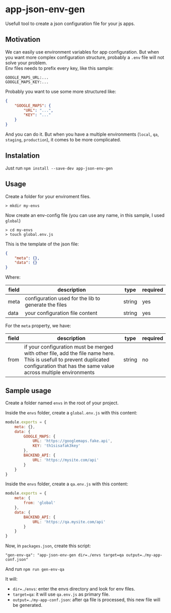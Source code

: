 # app-json-env-gen

Usefull tool to create a json configuration file for your js apps.

## Motivation

We can easily use environment variables for app configuration. But when you want more complex configuration structure, probably a `.env` file will not solve your problem. <br/>
Env files needs to prefix every key, like this sample:

```
GOOGLE_MAPS_URL:...
GOOGLE_MAPS_KEY:...
```

Probably you want to use some more structured like:

```json
{
    "GOOGLE_MAPS": {
        "URL": "...",
        "KEY": "..."
    }
}
```

And you can do it. But when you have a multiple environments (`local`, `qa`, `staging`, `production`), it comes to be more complicated.

## Instalation

Just run `npm install --save-dev app-json-env-gen`

## Usage

Create a folder for your enviroment files.

```
> mkdir my-envs
```

Now create an env-config file (you can use any name, in this sample, I used `global`)

```
> cd my-envs
> touch global.env.js
```

This is the template of the json file:

```json
{
    "meta": {},
    "data": {}
}
```

Where:

| field | description                                          | type   | required |
| ----- | ---------------------------------------------------- | ------ | -------- |
| meta  | configuration used for the lib to generate the files | string | yes      |
| data  | your configuration file content                      | string | yes      |

For the `meta` property, we have:

| field | description                                                                                                                                                                            | type   | required |
| ----- | -------------------------------------------------------------------------------------------------------------------------------------------------------------------------------------- | ------ | -------- |
| from  | if your configuration must be merged with other file, add the file name here. This is usefull to prevent duplicated configuration that has the same value across multiple environments | string | no       |

## Sample usage

Create a folder named `envs` in the root of your project.

Inside the `envs` folder, create a `global.env.js` with this content:

```js
module.exports = {
    meta: {},
    data: {
        GOOGLE_MAPS: {
            URL: 'https://googlemaps.fake.api',
            KEY: 'th1sisafak3key'
        },
        BACKEND_API: {
            URL: 'https://mysite.com/api'
        }
    }
}
```

Inside the `envs` folder, create a `qa.env.js` with this content:

```js
module.exports = {
    meta: {
        from: 'global'
    },
    data: {
        BACKEND_API: {
            URL: 'https://qa.mysite.com/api'
        }
    }
}
```

Now, in `packages.json`, create this script:

```
"gen-env-qa": "app-json-env-gen dir=./envs target=qa output=./my-app-conf.json"
```

And run `npm run gen-env-qa`

It will:

-   `dir=./envs`: enter the envs directory and look for env files.
-   `target=qa`: it will use `qa.env.js` as primary file.
-   `output=./my-app-conf.json`: after qa file is processed, this new file will be generated.
